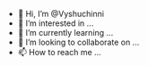 - 👋 Hi, I’m @Vyshuchinni
- 👀 I’m interested in ...
- 🌱 I’m currently learning ...
- 💞️ I’m looking to collaborate on ...
- 📫 How to reach me ...

<!---
Vyshuchinni/Vyshuchinni is a ✨ special ✨ repository because its `README.md` (this file) appears on your GitHub profile.
You can click the Preview link to take a look at your changes.
--->
